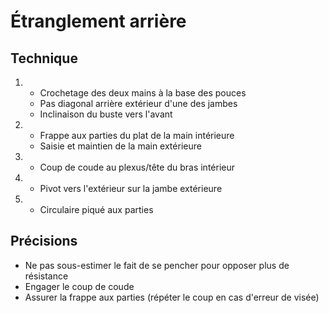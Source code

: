 # Étranglement arrière

## Technique
1.  - Crochetage des deux mains à la base des pouces
    - Pas diagonal arrière extérieur d'une des jambes
	- Inclinaison du buste vers l'avant
2.  - Frappe aux parties du plat de la main intérieure
    - Saisie et maintien de la main extérieure
3.  - Coup de coude au plexus/tête du bras intérieur
4.  - Pivot vers l'extérieur sur la jambe extérieure
5.  - Circulaire piqué aux parties

## Précisions
- Ne pas sous-estimer le fait de se pencher pour opposer plus de résistance
- Engager le coup de coude
- Assurer la frappe aux parties (répéter le coup en cas d'erreur de visée)
